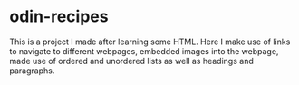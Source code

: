 # odin-recipes
This is a project I made after learning some  HTML.
Here I make use of links to navigate to different webpages, embedded images into 
the webpage, made use of ordered and unordered lists as well as headings and paragraphs.